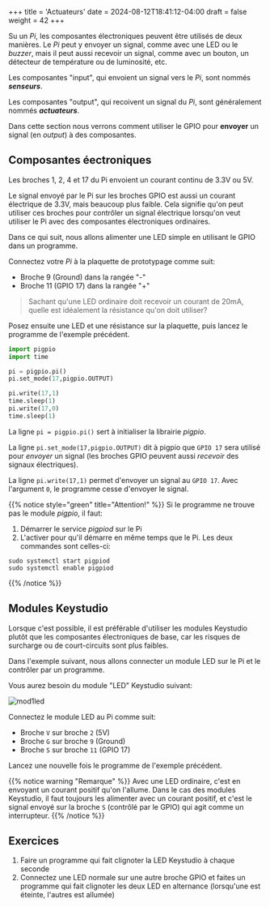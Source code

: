 +++
title = 'Actuateurs'
date = 2024-08-12T18:41:12-04:00
draft = false
weight = 42
+++

Su un _Pi_, les composantes électroniques peuvent être utilisés de deux manières. Le *Pi* peut y envoyer un signal, comme avec une LED ou le *buzzer*, mais il peut aussi recevoir un signal, comme avec un bouton, un détecteur de température ou de luminosité, etc.

Les composantes "input", qui envoient un signal vers le *Pi*, sont nommés ***senseurs***.

Les composantes "output", qui recoivent un signal du *Pi*, sont généralement nommés ***actuateurs***.

Dans cette section nous verrons comment utiliser le GPIO pour **envoyer** un signal (en _output_) à des composantes.

## Composantes éectroniques
Les broches 1, 2, 4 et 17 du Pi envoient un courant continu de 3.3V ou 5V. 

Le signal envoyé par le Pi sur les broches GPIO est aussi un courant électrique de 3.3V, mais beaucoup plus faible. Cela signifie qu'on peut utiliser ces broches pour contrôler un signal électrique lorsqu'on veut utiliser le Pi avec des composantes électroniques ordinaires.

Dans ce qui suit, nous allons alimenter une LED simple en utilisant le GPIO dans un programme.

Connectez votre _Pi_ à la plaquette de prototypage comme suit:
+ Broche 9 (Ground) dans la rangée "-"
+ Broche 11 (GPIO 17) dans la rangée "+"

> Sachant qu'une LED ordinaire doit recevoir un courant de 20mA, quelle est idéalement la résistance qu'on doit utiliser?

Posez ensuite une LED et une résistance sur la plaquette, puis lancez le programme de l'exemple précédent.

```python
import pigpio
import time

pi = pigpio.pi()
pi.set_mode(17,pigpio.OUTPUT)

pi.write(17,1)
time.sleep(1)
pi.write(17,0)
time.sleep(1)
```


La ligne `pi = pigpio.pi()` sert à initialiser la librairie *pigpio*.

La ligne `pi.set_mode(17,pigpio.OUTPUT)` dit à pigpio que `GPIO 17` sera utilisé pour *envoyer* un signal (les broches GPIO peuvent aussi *recevoir* des signaux électriques).

La ligne `pi.write(17,1)` permet d'envoyer un signal au `GPIO 17`. Avec l'argument `0`, le programme cesse d'envoyer le signal.

<!-- J'ai du faire sudo systemctl start pigpiod -->
<!-- OT: Il faut aussi faire 'enable' comme dans https://cegepmv.github.io/420-314/prep/config/index.html#_pigpio_-->

{{% notice style="green" title="Attention!" %}}
Si le programme ne trouve pas le module _pigpio_, il faut:
1. Démarrer le service _pigpiod_ sur le Pi
2. L'activer pour qu'il démarre en même temps que le Pi.
Les deux commandes sont celles-ci:
```
sudo systemctl start pigpiod
sudo systemctl enable pigpiod
```
{{% /notice %}}

## Modules Keystudio
Lorsque c'est possible, il est préférable d'utiliser les modules Keystudio plutôt que les composantes électroniques de base, car les risques de surcharge ou de court-circuits sont plus faibles.

Dans l'exemple suivant, nous allons connecter un module LED sur le Pi et le contrôler par un programme. 

Vous aurez besoin du module "LED" Keystudio suivant:

![mod1led](/420-314/images/mod1led.png?width=200px) 

Connectez le module LED au Pi comme suit:
+ Broche `V` sur broche `2` (5V)
+ Broche `G` sur broche `9` (Ground)
+ Broche `S` sur broche `11` (GPIO 17)


Lancez une nouvelle fois le programme de l'exemple précédent.

{{% notice warning "Remarque" %}}
Avec une LED ordinaire, c'est en envoyant un courant positif qu'on l'allume. Dans le cas des modules Keystudio, il faut toujours les alimenter avec un courant positif, et c'est le signal envoyé sur la broche `S` (contrôlé par le GPIO) qui agit comme un interrupteur.
{{% /notice %}}

## Exercices
1. Faire un programme qui fait clignoter la LED Keystudio à chaque seconde
2. Connectez une LED normale sur une autre broche GPIO et faites un programme qui fait clignoter les deux LED en alternance (lorsqu'une est éteinte, l'autres est allumée)